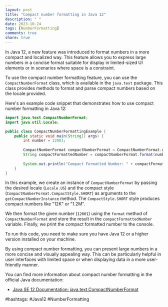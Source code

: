 ```yaml
---
layout: post
title: "Compact number formatting in Java 12"
description: " "
date: 2023-10-24
tags: [NumberFormatting]
comments: true
share: true
---
```


In Java 12, a new feature was introduced to format numbers in a more compact and localized way. This feature allows you to express large numbers in a concise format suitable for display in limited-sized UI elements or in scenarios where space is a constraint.

To use the compact number formatting feature, you can use the `CompactNumberFormat` class, which is available in the `java.text` package. This class provides methods to format and parse compact numbers based on the locale provided.

Here's an example code snippet that demonstrates how to use compact number formatting in Java 12:

```java
import java.text.CompactNumberFormat;
import java.util.Locale;

public class CompactNumberFormattingExample {
    public static void main(String[] args) {
        int number = 12001;
        
        CompactNumberFormat compactNumberFormat = CompactNumberFormat.getCompactNumberInstance(Locale.US, CompactNumberFormat.CompactStyle.SHORT);
        String compactFormattedNumber = compactNumberFormat.format(number);
        
        System.out.println("Compact Formatted Number: " + compactFormattedNumber);
    }
}
```

In this example, we create an instance of `CompactNumberFormat` by passing the desired locale (`Locale.US`) and the compact style (`CompactNumberFormat.CompactStyle.SHORT`) as arguments to the `getCompactNumberInstance` method. The `CompactStyle.SHORT` style produces compact numbers like "12K" or "1.2M".

We then format the given number (`12001`) using the `format` method of `CompactNumberFormat` and store the result in the `compactFormattedNumber` variable. Finally, we print the compact formatted number to the console.

To run this code, you need to make sure you have Java 12 or a higher version installed on your machine.

By using compact number formatting, you can present large numbers in a more concise and visually appealing way. This can be particularly helpful in user interfaces with limited space or when displaying data in a more user-friendly manner.

You can find more information about compact number formatting in the official Java documentation:

- [Java SE 12 Documentation: java.text.CompactNumberFormat](https://docs.oracle.com/en/java/javase/12/docs/api/java/text/CompactNumberFormat.html)

#hashtags: #Java12 #NumberFormatting